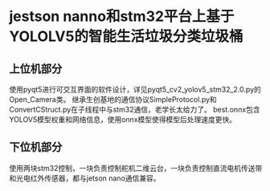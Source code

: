 jestson nanno和stm32平台上基于YOLOLV5的智能生活垃圾分类垃圾桶
==
上位机部分
---
使用pyqt5进行可交互界面的软件设计，详见pyqt5_cv2_yolov5_stm32_2.0.py的Open_Camera类。
继承生创基地的通信协议SimpleProtocol.py和ConvertCStruct.py在子线程中与stm32通信，老学长太给力了。
best.onnx包含YOLOV5模型权重和网络信息，使用onnx模型使得模型后处理速度更快。

下位机部分
---
使用两块stm32控制，一块负责控制舵机二维云台，一块负责控制直流电机传送带和光电红外传感器，都与jetson nano通信兼容。
